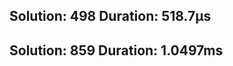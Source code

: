 Solution: 498
Duration: 518.7µs
--------------------------
Solution: 859
Duration: 1.0497ms
--------------------------
